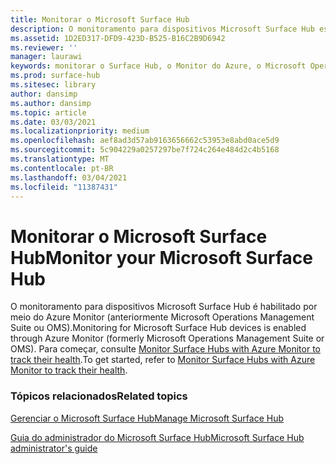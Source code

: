 ```yaml
---
title: Monitorar o Microsoft Surface Hub
description: O monitoramento para dispositivos Microsoft Surface Hub está habilitado por meio do Azure Monitor.
ms.assetid: 1D2ED317-DFD9-423D-B525-B16C2B9D6942
ms.reviewer: ''
manager: laurawi
keywords: monitorar o Surface Hub, o Monitor do Azure, o Microsoft Operations Management Suite, o OMS
ms.prod: surface-hub
ms.sitesec: library
author: dansimp
ms.author: dansimp
ms.topic: article
ms.date: 03/03/2021
ms.localizationpriority: medium
ms.openlocfilehash: aef8ad3d57ab9163656662c53953e8abd0ace5d9
ms.sourcegitcommit: 5c904229a0257297be7f724c264e484d2c4b5168
ms.translationtype: MT
ms.contentlocale: pt-BR
ms.lasthandoff: 03/04/2021
ms.locfileid: "11387431"
---
```

# <a name="monitor-your-microsoft-surface-hub"></a><span data-ttu-id="c2b5f-104">Monitorar o Microsoft Surface Hub</span><span class="sxs-lookup"><span data-stu-id="c2b5f-104">Monitor your Microsoft Surface Hub</span></span>

<span data-ttu-id="c2b5f-105">O monitoramento para dispositivos Microsoft Surface Hub é habilitado por meio do Azure Monitor (anteriormente Microsoft Operations Management Suite ou OMS).</span><span class="sxs-lookup"><span data-stu-id="c2b5f-105">Monitoring for Microsoft Surface Hub devices is enabled through Azure Monitor (formerly Microsoft Operations Management Suite or OMS).</span></span> <span data-ttu-id="c2b5f-106">Para começar, consulte [Monitor Surface Hubs with Azure Monitor to track their health](https://docs.microsoft.com/azure/azure-monitor/insights/surface-hubs).</span><span class="sxs-lookup"><span data-stu-id="c2b5f-106">To get started, refer to [Monitor Surface Hubs with Azure Monitor to track their health](https://docs.microsoft.com/azure/azure-monitor/insights/surface-hubs).</span></span>


### <a name="related-topics"></a><span data-ttu-id="c2b5f-107">Tópicos relacionados</span><span class="sxs-lookup"><span data-stu-id="c2b5f-107">Related topics</span></span>

[<span data-ttu-id="c2b5f-108">Gerenciar o Microsoft Surface Hub</span><span class="sxs-lookup"><span data-stu-id="c2b5f-108">Manage Microsoft Surface Hub</span></span>](manage-surface-hub.md)

[<span data-ttu-id="c2b5f-109">Guia do administrador do Microsoft Surface Hub</span><span class="sxs-lookup"><span data-stu-id="c2b5f-109">Microsoft Surface Hub administrator's guide</span></span>](surface-hub-administrators-guide.md)

 